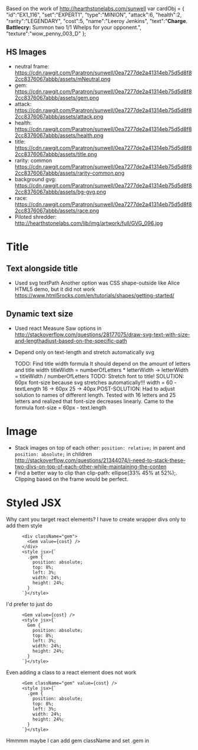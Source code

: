 Based on the work of http://hearthstonelabs.com/sunwell
var cardObj = {
    "id":"EX1_116",
    "set":"EXPERT1",
    "type":"MINION",
    "attack":6,
    "health":2,
    "rarity":"LEGENDARY",
    "cost":5,
    "name":"Leeroy Jenkins",
    "text":"<b>Charge</b>. <b>Battlecry:</b> Summon two 1/1 Whelps for your opponent.",
    "texture":"wow_penny_003_D"
};

## HS Images

* neutral frame: https://cdn.rawgit.com/Paratron/sunwell/0ea7277de2a41314eb75d5d8f82cc8376067abbb/assets/mNeutral.png
* gem: https://cdn.rawgit.com/Paratron/sunwell/0ea7277de2a41314eb75d5d8f82cc8376067abbb/assets/gem.png
* attack: https://cdn.rawgit.com/Paratron/sunwell/0ea7277de2a41314eb75d5d8f82cc8376067abbb/assets/attack.png
* health: https://cdn.rawgit.com/Paratron/sunwell/0ea7277de2a41314eb75d5d8f82cc8376067abbb/assets/health.png
* title: https://cdn.rawgit.com/Paratron/sunwell/0ea7277de2a41314eb75d5d8f82cc8376067abbb/assets/title.png
* rarity: common https://cdn.rawgit.com/Paratron/sunwell/0ea7277de2a41314eb75d5d8f82cc8376067abbb/assets/rarity-common.png
* background gvg: https://cdn.rawgit.com/Paratron/sunwell/0ea7277de2a41314eb75d5d8f82cc8376067abbb/assets/bg-gvg.png
* race: https://cdn.rawgit.com/Paratron/sunwell/0ea7277de2a41314eb75d5d8f82cc8376067abbb/assets/race.png
* Piloted shredder: http://hearthstonelabs.com/lib/img/artwork/full/GVG_096.jpg

# Title

## Text alongside title

* Used svg textPath
  Another option was CSS shape-outside like Alice HTML5 demo, but it did not work https://www.html5rocks.com/en/tutorials/shapes/getting-started/

## Dynamic text size

* Used react Measure
  Saw options in http://stackoverflow.com/questions/28177075/draw-svg-text-with-size-and-lengthadjust-based-on-the-specific-path
* Depend only on text-length and stretch automatically svg

  TODO: Find title width formula
  It should depend on the amount of letters and title width
  titleWidth = numberOfLetters * letterWidth -> letterWidth = titleWidth / numberOfLetters
  TODO: Stretch font to title!
  SOLUTION: 60px font-size because svg stretches automatically!!!
  width = 60 - textLength
  16 -> 60px
  25 -> 40px
  POST-SOLUTION: Had to adjust solution to names of different length.
  Tested with 16 letters and 25 letters and realized that font-size decreases linearly.
  Came to the formula font-size = 60px - text.length

# Image

* Stack images on top of each other: `position: relative;` in parent and `position: absolute;` in children http://stackoverflow.com/questions/21344074/i-need-to-stack-these-two-divs-on-top-of-each-other-while-maintaining-the-conten
* Find a better way to clip than clip-path: ellipse(33% 45% at 52%);. Clipping based on the frame would be perfect.

# Styled JSX

Why cant you target react elements? I have to create wrapper divs only to add them style
```
      <div className="gem">
        <Gem value={cost} />
      </div>
      <style jsx>{`
        .gem {
          position: absolute;
          top: 8%;
          left: 3%;
          width: 24%;
          height: 24%;
        }
      `}</style>
```

I'd prefer to just do
```
      <Gem value={cost} />
      <style jsx>{`
        Gem {
          position: absolute;
          top: 8%;
          left: 3%;
          width: 24%;
          height: 24%;
        }
      `}</style>
```

Even adding a class to a react element does not work
```
      <Gem className="gem" value={cost} />
      <style jsx>{`
        .gem {
          position: absolute;
          top: 8%;
          left: 3%;
          width: 24%;
          height: 24%;
        }
      `}</style>
```

Hmmmm maybe I can add gem className and set .gem in <style/> and make <Gem /> pass down its className. This would work if styled jsx used cascading. TODO: Try this!

* styled jsx :global rules!

# SVG vs React

Making an svg in sketch and parametrizing it in react seems to be the best option. Why? Because my first try is buggy. If you set display: flex; to its container everything looks wonky, or if you make the cards width too small, everything looks wonky.


/*
  TODO -> DONE NOW
  * Why is textPath not working?
  * Position text in sketch to generate text placeholders so then replace it with real text
  * Figure out how to clip -> clipPath + ellipse

 */

# How to render a hearthstone card using React and SVG

## Data and assets
* Spare parts -> Final result
* JSON
* Images

## How to layout card elements
* using an svg editor to layout with precision
* creating svg components with exported svg markup

## How to round the card image
* using clip path

## How to show dynamic content
* JSX + SVG

## How to style hearthstone text
* Belwe and font attrs

## How to flow title non-horizontally
* textPath

## How to fit card text
* foreignObject

## Conclusion
* SVG and React are a powerful combination to declaratively make visual content
* SVG has great tooling
* React blends seamlessly with SVG to add it dynamism
* Fun!
